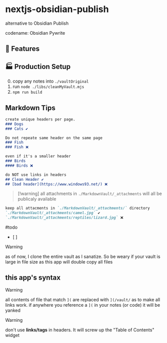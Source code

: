# nextjs-obsidian-publish
alternative to Obsidian Publish

codename: Obsidian Pywrite 

## 🎁 Features

## 🏭 Production Setup
0. copy any notes into `./vaultOriginal`
0. run `node ./libs/cleanMyVault.mjs`
0. `npm run build`


## Markdown Tips
```md
create unique headers per page.
### Dogs 
### Cats ✔

Do not repeate same header on the same page
### Fish 
### Fish ❌ 

even if it's a smaller header
### Birds 
#### Birds ❌
```

```md
do NOT use links in headers
## Clean Header ✔
## [bad header](https://www.windows93.net/) ❌
```

>[!warning] all attachments in `./MarkdownVault/_attachments` will all be publicaly available

```md
keep all attacments in `./MarkdownVault/_attachments/` directory
`./MarkdownVault/_attachments/camel.jpg` ✔
`./MarkdownVault/_attachments/reptiles/lizard.jpg` ❌


```


#todo 
- [ ]

> [!warning]
> as of now, I clone the entire vault as I sanatize. So be weary if your vault is large in file size as this app will double copy all files 


## this app's syntax 
> [!warning]
> all contents of file that match `](` are replaced with `](/vault/` as to make all links work. if anywhere you reference a `](` in your notes (or code) it will be yanked 

> [!warning]
> don't use **links/tags** in headers. It will screw up the "Table of Contents" widget